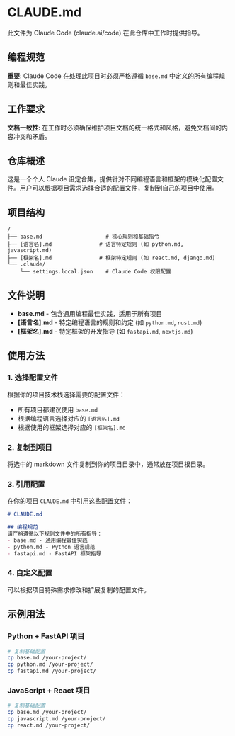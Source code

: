 # CLAUDE.md

此文件为 Claude Code (claude.ai/code) 在此仓库中工作时提供指导。

## 编程规范

**重要**: Claude Code 在处理此项目时必须严格遵循 `base.md` 中定义的所有编程规则和最佳实践。

## 工作要求

**文档一致性**: 在工作时必须确保维护项目文档的统一格式和风格，避免文档间的内容冲突和矛盾。

## 仓库概述

这是一个个人 Claude 设定合集，提供针对不同编程语言和框架的模块化配置文件。用户可以根据项目需求选择合适的配置文件，复制到自己的项目中使用。

## 项目结构

```
/
├── base.md                    # 核心规则和基础指令
├── [语言名].md               # 语言特定规则 (如 python.md, javascript.md)  
├── [框架名].md               # 框架特定规则 (如 react.md, django.md)
└── .claude/
    └── settings.local.json    # Claude Code 权限配置
```

## 文件说明

- **base.md** - 包含通用编程最佳实践，适用于所有项目
- **[语言名].md** - 特定编程语言的规则和约定 (如 `python.md`, `rust.md`)
- **[框架名].md** - 特定框架的开发指导 (如 `fastapi.md`, `nextjs.md`)

## 使用方法

### 1. 选择配置文件
根据你的项目技术栈选择需要的配置文件：
- 所有项目都建议使用 `base.md`
- 根据编程语言选择对应的 `[语言名].md`
- 根据使用的框架选择对应的 `[框架名].md`

### 2. 复制到项目
将选中的 markdown 文件复制到你的项目目录中，通常放在项目根目录。

### 3. 引用配置
在你的项目 `CLAUDE.md` 中引用这些配置文件：

```markdown
# CLAUDE.md

## 编程规范
请严格遵循以下规则文件中的所有指导：
- base.md - 通用编程最佳实践
- python.md - Python 语言规范
- fastapi.md - FastAPI 框架指导
```

### 4. 自定义配置
可以根据项目特殊需求修改和扩展复制的配置文件。

## 示例用法

### Python + FastAPI 项目
```bash
# 复制基础配置
cp base.md /your-project/
cp python.md /your-project/
cp fastapi.md /your-project/
```

### JavaScript + React 项目  
```bash
# 复制基础配置
cp base.md /your-project/
cp javascript.md /your-project/
cp react.md /your-project/
```